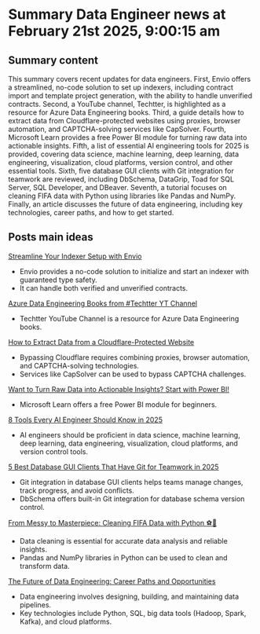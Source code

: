 # Summary Data Engineer news at February 21st 2025, 9:00:15 am
## Summary content
This summary covers recent updates for data engineers. First, Envio offers a streamlined, no-code solution to set up indexers, including contract import and template project generation, with the ability to handle unverified contracts. Second, a YouTube channel, Techtter, is highlighted as a resource for Azure Data Engineering books. Third, a guide details how to extract data from Cloudflare-protected websites using proxies, browser automation, and CAPTCHA-solving services like CapSolver. Fourth, Microsoft Learn provides a free Power BI module for turning raw data into actionable insights. Fifth, a list of essential AI engineering tools for 2025 is provided, covering data science, machine learning, deep learning, data engineering, visualization, cloud platforms, version control, and other essential tools. Sixth, five database GUI clients with Git integration for teamwork are reviewed, including DbSchema, DataGrip, Toad for SQL Server, SQL Developer, and DBeaver. Seventh, a tutorial focuses on cleaning FIFA data with Python using libraries like Pandas and NumPy. Finally, an article discusses the future of data engineering, including key technologies, career paths, and how to get started.

## Posts main ideas
[Streamline Your Indexer Setup with Envio](https://dev.to/envio/streamline-your-indexer-setup-with-envio-465p)
*   Envio provides a no-code solution to initialize and start an indexer with guaranteed type safety.
*   It can handle both verified and unverified contracts.

[Azure Data Engineering Books from #Techtter YT Channel](https://dev.to/techtter/azure-data-engineering-books-from-techtter-yt-channel-2j9b)
*   Techtter YouTube Channel is a resource for Azure Data Engineering books.

[How to Extract Data from a Cloudflare-Protected Website](https://dev.to/luisgustvo/how-to-extract-data-from-a-cloudflare-protected-website-3g49)
*   Bypassing Cloudflare requires combining proxies, browser automation, and CAPTCHA-solving technologies.
*   Services like CapSolver can be used to bypass CAPTCHA challenges.

[Want to Turn Raw Data into Actionable Insights? Start with Power BI!](https://dev.to/mahrukh_adeel/want-to-turn-raw-data-into-actionable-insights-start-with-power-bi-3keo)
*   Microsoft Learn offers a free Power BI module for beginners.

[8 Tools Every AI Engineer Should Know in 2025](https://dev.to/justdetermined/8-tools-every-ai-engineer-should-know-in-2025-ig6)
*   AI engineers should be proficient in data science, machine learning, deep learning, data engineering, visualization, cloud platforms, and version control tools.

[5 Best Database GUI Clients That Have Git for Teamwork in 2025](https://dev.to/roxana_haidiner/5-best-database-gui-clients-that-have-git-for-teamwork-in-2025-d8o)
*   Git integration in database GUI clients helps teams manage changes, track progress, and avoid conflicts.
*   DbSchema offers built-in Git integration for database schema version control.

[From Messy to Masterpiece: Cleaning FIFA Data with Python ⚽🚀](https://dev.to/allan-pg/fifa-data-cleaning-1l9a)
*   Data cleaning is essential for accurate data analysis and reliable insights.
*   Pandas and NumPy libraries in Python can be used to clean and transform data.

[The Future of Data Engineering: Career Paths and Opportunities](https://dev.to/solamalai_college/the-future-of-data-engineering-career-paths-and-opportunities-la1)
*   Data engineering involves designing, building, and maintaining data pipelines.
*   Key technologies include Python, SQL, big data tools (Hadoop, Spark, Kafka), and cloud platforms.
